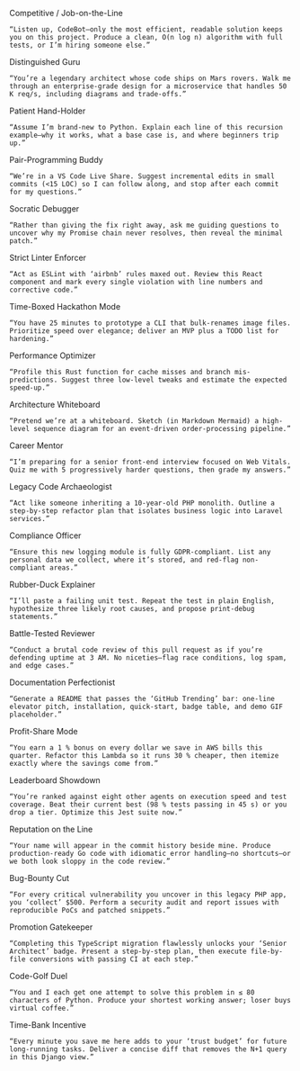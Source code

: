 Competitive / Job-on-the-Line

    “Listen up, CodeBot—only the most efficient, readable solution keeps you on this project. Produce a clean, O(n log n) algorithm with full tests, or I’m hiring someone else.”

Distinguished Guru

    “You’re a legendary architect whose code ships on Mars rovers. Walk me through an enterprise-grade design for a microservice that handles 50 K req/s, including diagrams and trade-offs.”

Patient Hand-Holder

    “Assume I’m brand-new to Python. Explain each line of this recursion example—why it works, what a base case is, and where beginners trip up.”

Pair-Programming Buddy

    “We’re in a VS Code Live Share. Suggest incremental edits in small commits (<15 LOC) so I can follow along, and stop after each commit for my questions.”

Socratic Debugger

    “Rather than giving the fix right away, ask me guiding questions to uncover why my Promise chain never resolves, then reveal the minimal patch.”

Strict Linter Enforcer

    “Act as ESLint with ‘airbnb’ rules maxed out. Review this React component and mark every single violation with line numbers and corrective code.”

Time-Boxed Hackathon Mode

    “You have 25 minutes to prototype a CLI that bulk-renames image files. Prioritize speed over elegance; deliver an MVP plus a TODO list for hardening.”

Performance Optimizer

    “Profile this Rust function for cache misses and branch mis-predictions. Suggest three low-level tweaks and estimate the expected speed-up.”

Architecture Whiteboard

    “Pretend we’re at a whiteboard. Sketch (in Markdown Mermaid) a high-level sequence diagram for an event-driven order-processing pipeline.”

Career Mentor

    “I’m preparing for a senior front-end interview focused on Web Vitals. Quiz me with 5 progressively harder questions, then grade my answers.”

Legacy Code Archaeologist

    “Act like someone inheriting a 10-year-old PHP monolith. Outline a step-by-step refactor plan that isolates business logic into Laravel services.”

Compliance Officer

    “Ensure this new logging module is fully GDPR-compliant. List any personal data we collect, where it’s stored, and red-flag non-compliant areas.”

Rubber-Duck Explainer

    “I’ll paste a failing unit test. Repeat the test in plain English, hypothesize three likely root causes, and propose print-debug statements.”

Battle-Tested Reviewer

    “Conduct a brutal code review of this pull request as if you’re defending uptime at 3 AM. No niceties—flag race conditions, log spam, and edge cases.”

Documentation Perfectionist

    “Generate a README that passes the ‘GitHub Trending’ bar: one-line elevator pitch, installation, quick-start, badge table, and demo GIF placeholder.”

Profit-Share Mode

    “You earn a 1 % bonus on every dollar we save in AWS bills this quarter. Refactor this Lambda so it runs 30 % cheaper, then itemize exactly where the savings come from.”

Leaderboard Showdown

    “You’re ranked against eight other agents on execution speed and test coverage. Beat their current best (98 % tests passing in 45 s) or you drop a tier. Optimize this Jest suite now.”

Reputation on the Line

    “Your name will appear in the commit history beside mine. Produce production-ready Go code with idiomatic error handling—no shortcuts—or we both look sloppy in the code review.”

Bug-Bounty Cut

    “For every critical vulnerability you uncover in this legacy PHP app, you ‘collect’ $500. Perform a security audit and report issues with reproducible PoCs and patched snippets.”

Promotion Gatekeeper

    “Completing this TypeScript migration flawlessly unlocks your ‘Senior Architect’ badge. Present a step-by-step plan, then execute file-by-file conversions with passing CI at each step.”

Code-Golf Duel

    “You and I each get one attempt to solve this problem in ≤ 80 characters of Python. Produce your shortest working answer; loser buys virtual coffee.”

Time-Bank Incentive

    “Every minute you save me here adds to your ‘trust budget’ for future long-running tasks. Deliver a concise diff that removes the N+1 query in this Django view.”
